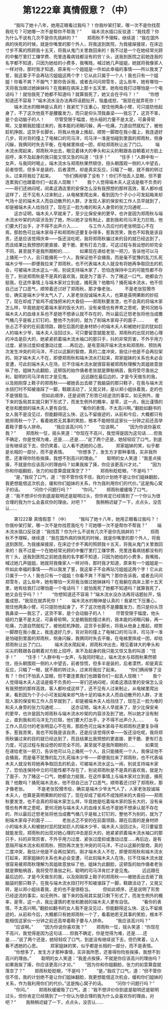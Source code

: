 # 　　第1222章 真情假意？（中）
　　“我叫了她十八年，她用正眼看过我吗？！你我吵架打架，哪一次不是你找茬我吃亏？可她哪一次不是帮你不帮我？”
　　端木流水插口反驳道：“我找茬？你为什么不说有几次不是你先挑衅的？”
　　郑雨秋不予理睬，继续道：“我在国外病的快死的时候，就是你嘴里的那个外人，将我送到医院，为我接屎接尿，在床边寸步不离的照顾我十五天，将我从鬼门关里救回来的！我不过是一个在她经常光顾的中餐厅里打工赚学费、兜里连看病钱都没有的穷丫头，送我到医院之前她连我的名字都不知道，只因为她给的小费多，我嘴贱，喊过她几声姐姐，她就将我像家人一样对待，那时我才知道，原来有一个姐姐是一件如此幸福的事情——所以我发了誓，我这辈子不会再玷污姐姐这两个字！它从此只属于一个人！我也只有一个姐姐！你看不爽？不服气？那你告诉我，或者去问问郑雪冬，这么些年，她有哪怕一天将我当做过她妹妹吗？在我躺在病床上那十五天里，她有给我打过哪怕是一个电话吗？！就怕我死了她都不知道吗？就算我死了，她又会在乎吗？！”
　　“你想知道还不容易？”端木流水没办法再将话题扯开，恼羞成怒，“我现在就弄死你！”
　　端木流水的眼神是认真的！我紧忙下压重心，按住他两条小臂，可只提防他起身了，不了这次他竟不是腰腹发力，而只是仰头顶我鼻梁——我忘了，这货不笨，是个会动脑子的人！
　　尽管受限于幅度，他头槌的力量不是太足，可鼻骨软啊，又是朝我脸撞过来的，我本能的闭眼闪躲，再一吃痛，力道自然就松了，被他趁机挣脱，这货手长脚长，将我从他身上推起，顺势一脚蹬在我小腹上，我连退好几步，背对背的撞上了电梯口的司马洋，司马洋一准是怕碰到里面的郑雨秋，侧身闪躲，我俩同时失去平衡，在电梯里摔成一团，却给郑雨秋让出了门口。
　　端木流水爬起来，郑雨秋冲出去，眼见着钵大的拳头和尖尖的鞋跟各自朝着对方脸上招呼，来不及起身的我只能又惊又急的叫道：“住手！”
　　“住手！”人群中有一女声，与我同时喝止，端木流水与郑雨秋果然顿住，扭头朝围观一侧的人中望去，前者惊慌，但多半是装的，后者漠然，却是真实反应，只瞄了一眼，就不屑的转过头，过来将我拉了起来。
　　“你们俩闹够了没有？！你们不怕丢人显眼，但不要连累我们也跟着你们一起丢人现眼！”
　　我个人觉得端木夫人这话是极不负责的——哥们还纳闷呢，闵柔这酒店里的安保怎么没有我预想的那样高效，客人都吵成这样了，还不见有人过来制止，从电梯里爬出来，看到因为个子小小可发起飚来却气场十足的端木夫人而自动散开的人群，才发现人家的保安和工作人员早就到了，却是被端木夫人给挡住了，现在正一脸为难的和夫人身旁的张力沟通呢……
　　这亦证明，端木夫人早就来了，至少比保安来的更早，也许是因为郑雨秋与端木流水吵架的内容涉及到了她，所以她才没有制止，直到我和司马洋无力拦阻，他们要大打出手，才不得不出声介入……
　　与工作人员应付的老张明显心不在焉，那脸色可比端木家母子和郑雨秋还要复杂得多，惹我苦笑，我也不知我是该自责，还是应该觉得庆幸——饭还没吃呢，我将郑雨秋骗过来的目的就已经达到了，而且结果比我预想的更直接、更干脆、更有打击力度，可这过程与我设想的却完全不同，甚至就不是我所期盼的……
　　如果现在递给老张一把刀，告诉他可以马上捅死一个人，且只能捅死一个人，我保证他不会捅我，而是毫不犹豫的乱刀扎死端木少爷——即便我拉来了郑雨秋，也不代表端木夫人就没有将她再争取回去的机会，可被端木流水这么一闹，别说支持端木家了，恐怕连保持中立的可能性都不存在了，别说郑雨秋是不是真的喜欢我，就是为了面子、为了赌这一口气，她都会力挺我，在这件事情上与端木家对立到底，捅死我？他敢吗？捅死端木流水，他不但自己出了口恶气，顺带着还讨好了郑雨秋，那才像老张。
　　不是老张狡猾市侩，确实是端木少爷太气人了，人家老张投诚端木夫人，也算是英明果断的妙招了，现在却成了偷鸡不成蚀把米的大昏招——郑雨秋要发泄，也不会真的将端木家怎么样，毕竟她是吃着端木家的饭长大的，没有亲情也有养育之恩呢，更何况她与端木夫人的血缘关系也不是她不想承认就不存在的，所以最后迁怒老张将他当成撒气桶几乎是板上钉钉的，整他不为别的，就为了削端木家母子的面子……
　　老张忐忑不安的在前面领路，跟在后面的是身材娇小的端木夫人和被她衬显的犹如巨人的端木少爷，端木夫人没回过头，可只要留意就能发现，郑雨秋的出现对她心理的冲击是巨大的，她紧紧抓着端木流水袖口的那只手，抖的非常厉害，不外乎用力过度、紧张过度抑或激动过度……再后边，是有意隔开端木流水和郑雨秋、预防再次发生冲突的司马洋，不过以这厮的智商，真的二度冲突，我估计他是不会再拉架的。刚才端木夫人不在，即便郑雨秋和端木流水打起来，郑家姐妹的关系也未必会变遭，可此刻端木夫人在场，拦不住端木流水就很容易被郑雨秋理解为其姐故意放纵了他，姐妹为此翻脸，这顿饭的始作俑者老张就是罪魁祸首，我将受尽渔翁之利，聪明的司马洋肯拦才是见鬼。
　　远远跟在最后边的，才是今天做东的我，以及刚刚穿上鞋子的郑雨秋——被她丢出去砸了我脑袋的那只鞋子，在我与端木流水扭打时不知被谁踩了一脚，鞋跟活动了，又晃又转，是以郑小姐扶着我，走的也不是很稳当。
　　但如此顺序，还是说明了形势已经逆流的事实，如无例外，接下来的饭局其实就只剩下形式了，而发生例外的概率，是零，这一点，我比谨慎的老张和脆弱的端木夫人更有自信。
　　“看你的表情，不太高兴啊。”翻脸如翻书的女人我不是没见过，但能翻得这么快、这么不留痕迹的，从前和今后，大概都只有她郑雨秋一个了，看着她若无其事的笑脸，根本不能相信这家伙一分钟之前还高举着鞋子要与人拼命。
　　“我应该高兴吗？”
　　“应该啊。”
　　“因为你说你喜欢我？”
　　郑雨秋一怔，摇头笑道：“你现在不高兴，我觉得是因为这句话……但我不确定，你是觉得为难，还是……还是……”说了两个还是，她轻轻叹了口气，到底没有继续说下去，但仍笑着，让人看不透她的心思。
　　郑家姐妹的笑，似乎都是长相的一部分，而不是表情。
　　“你想多了，发生方才那种事情，实非我所愿，还害得你险些挨揍，我想不到高兴的理由。”
　　聪明的女人笑道：“我差点挨揍，不就是你应该高兴的理由吗？如果我挨了揍，你应该更高兴才对。”
　　“因为你和你姐翻脸，张力的如意算盘就落空了？”
　　郑雨秋眨眨眼，“不是吗？”
　　“是，”我叹了口气，道：“但不管你信不信，我的计划绝不是让你们姐妹翻脸，我更想能借这次机会，缓和你们姐妹的关系，作为我利用你们的代价。”这是掏心窝子的话。
　　“问你个问题行吗？”
　　“你问。”
　　郑雨秋缓缓吸了口气，道：“我不想评价你到底是聪明还是聪明过头，但你肯定已经猜到了一个你认为很合理的我为什么会喜欢你的理由，对吧？”
　　我稍稍迟疑了一下，点点头，没否认……

　　第1222章 真情假意？（中）
　　“我叫了她十八年，她用正眼看过我吗？！你我吵架打架，哪一次不是你找茬我吃亏？可她哪一次不是帮你不帮我？”
　　端木流水插口反驳道：“我找茬？你为什么不说有几次不是你先挑衅的？”
　　郑雨秋不予理睬，继续道：“我在国外病的快死的时候，就是你嘴里的那个外人，将我送到医院，为我接屎接尿，在床边寸步不离的照顾我十五天，将我从鬼门关里救回来的！我不过是一个在她经常光顾的中餐厅里打工赚学费、兜里连看病钱都没有的穷丫头，送我到医院之前她连我的名字都不知道，只因为她给的小费多，我嘴贱，喊过她几声姐姐，她就将我像家人一样对待，那时我才知道，原来有一个姐姐是一件如此幸福的事情——所以我发了誓，我这辈子不会再玷污姐姐这两个字！它从此只属于一个人！我也只有一个姐姐！你看不爽？不服气？那你告诉我，或者去问问郑雪冬，这么些年，她有哪怕一天将我当做过她妹妹吗？在我躺在病床上那十五天里，她有给我打过哪怕是一个电话吗？！就怕我死了她都不知道吗？就算我死了，她又会在乎吗？！”
　　“你想知道还不容易？”端木流水没办法再将话题扯开，恼羞成怒，“我现在就弄死你！”
　　端木流水的眼神是认真的！我紧忙下压重心，按住他两条小臂，可只提防他起身了，不了这次他竟不是腰腹发力，而只是仰头顶我鼻梁——我忘了，这货不笨，是个会动脑子的人！
　　尽管受限于幅度，他头槌的力量不是太足，可鼻骨软啊，又是朝我脸撞过来的，我本能的闭眼闪躲，再一吃痛，力道自然就松了，被他趁机挣脱，这货手长脚长，将我从他身上推起，顺势一脚蹬在我小腹上，我连退好几步，背对背的撞上了电梯口的司马洋，司马洋一准是怕碰到里面的郑雨秋，侧身闪躲，我俩同时失去平衡，在电梯里摔成一团，却给郑雨秋让出了门口。
　　端木流水爬起来，郑雨秋冲出去，眼见着钵大的拳头和尖尖的鞋跟各自朝着对方脸上招呼，来不及起身的我只能又惊又急的叫道：“住手！”
　　“住手！”人群中有一女声，与我同时喝止，端木流水与郑雨秋果然顿住，扭头朝围观一侧的人中望去，前者惊慌，但多半是装的，后者漠然，却是真实反应，只瞄了一眼，就不屑的转过头，过来将我拉了起来。
　　“你们俩闹够了没有？！你们不怕丢人显眼，但不要连累我们也跟着你们一起丢人现眼！”
　　我个人觉得端木夫人这话是极不负责的——哥们还纳闷呢，闵柔这酒店里的安保怎么没有我预想的那样高效，客人都吵成这样了，还不见有人过来制止，从电梯里爬出来，看到因为个子小小可发起飚来却气场十足的端木夫人而自动散开的人群，才发现人家的保安和工作人员早就到了，却是被端木夫人给挡住了，现在正一脸为难的和夫人身旁的张力沟通呢……
　　这亦证明，端木夫人早就来了，至少比保安来的更早，也许是因为郑雨秋与端木流水吵架的内容涉及到了她，所以她才没有制止，直到我和司马洋无力拦阻，他们要大打出手，才不得不出声介入……
　　与工作人员应付的老张明显心不在焉，那脸色可比端木家母子和郑雨秋还要复杂得多，惹我苦笑，我也不知我是该自责，还是应该觉得庆幸——饭还没吃呢，我将郑雨秋骗过来的目的就已经达到了，而且结果比我预想的更直接、更干脆、更有打击力度，可这过程与我设想的却完全不同，甚至就不是我所期盼的……
　　如果现在递给老张一把刀，告诉他可以马上捅死一个人，且只能捅死一个人，我保证他不会捅我，而是毫不犹豫的乱刀扎死端木少爷——即便我拉来了郑雨秋，也不代表端木夫人就没有将她再争取回去的机会，可被端木流水这么一闹，别说支持端木家了，恐怕连保持中立的可能性都不存在了，别说郑雨秋是不是真的喜欢我，就是为了面子、为了赌这一口气，她都会力挺我，在这件事情上与端木家对立到底，捅死我？他敢吗？捅死端木流水，他不但自己出了口恶气，顺带着还讨好了郑雨秋，那才像老张。
　　不是老张狡猾市侩，确实是端木少爷太气人了，人家老张投诚端木夫人，也算是英明果断的妙招了，现在却成了偷鸡不成蚀把米的大昏招——郑雨秋要发泄，也不会真的将端木家怎么样，毕竟她是吃着端木家的饭长大的，没有亲情也有养育之恩呢，更何况她与端木夫人的血缘关系也不是她不想承认就不存在的，所以最后迁怒老张将他当成撒气桶几乎是板上钉钉的，整他不为别的，就为了削端木家母子的面子……
　　老张忐忑不安的在前面领路，跟在后面的是身材娇小的端木夫人和被她衬显的犹如巨人的端木少爷，端木夫人没回过头，可只要留意就能发现，郑雨秋的出现对她心理的冲击是巨大的，她紧紧抓着端木流水袖口的那只手，抖的非常厉害，不外乎用力过度、紧张过度抑或激动过度……再后边，是有意隔开端木流水和郑雨秋、预防再次发生冲突的司马洋，不过以这厮的智商，真的二度冲突，我估计他是不会再拉架的。刚才端木夫人不在，即便郑雨秋和端木流水打起来，郑家姐妹的关系也未必会变遭，可此刻端木夫人在场，拦不住端木流水就很容易被郑雨秋理解为其姐故意放纵了他，姐妹为此翻脸，这顿饭的始作俑者老张就是罪魁祸首，我将受尽渔翁之利，聪明的司马洋肯拦才是见鬼。
　　远远跟在最后边的，才是今天做东的我，以及刚刚穿上鞋子的郑雨秋——被她丢出去砸了我脑袋的那只鞋子，在我与端木流水扭打时不知被谁踩了一脚，鞋跟活动了，又晃又转，是以郑小姐扶着我，走的也不是很稳当。
　　但如此顺序，还是说明了形势已经逆流的事实，如无例外，接下来的饭局其实就只剩下形式了，而发生例外的概率，是零，这一点，我比谨慎的老张和脆弱的端木夫人更有自信。
　　“看你的表情，不太高兴啊。”翻脸如翻书的女人我不是没见过，但能翻得这么快、这么不留痕迹的，从前和今后，大概都只有她郑雨秋一个了，看着她若无其事的笑脸，根本不能相信这家伙一分钟之前还高举着鞋子要与人拼命。
　　“我应该高兴吗？”
　　“应该啊。”
　　“因为你说你喜欢我？”
　　郑雨秋一怔，摇头笑道：“你现在不高兴，我觉得是因为这句话……但我不确定，你是觉得为难，还是……还是……”说了两个还是，她轻轻叹了口气，到底没有继续说下去，但仍笑着，让人看不透她的心思。
　　郑家姐妹的笑，似乎都是长相的一部分，而不是表情。
　　“你想多了，发生方才那种事情，实非我所愿，还害得你险些挨揍，我想不到高兴的理由。”
　　聪明的女人笑道：“我差点挨揍，不就是你应该高兴的理由吗？如果我挨了揍，你应该更高兴才对。”
　　“因为你和你姐翻脸，张力的如意算盘就落空了？”
　　郑雨秋眨眨眼，“不是吗？”
　　“是，”我叹了口气，道：“但不管你信不信，我的计划绝不是让你们姐妹翻脸，我更想能借这次机会，缓和你们姐妹的关系，作为我利用你们的代价。”这是掏心窝子的话。
　　“问你个问题行吗？”
　　“你问。”
　　郑雨秋缓缓吸了口气，道：“我不想评价你到底是聪明还是聪明过头，但你肯定已经猜到了一个你认为很合理的我为什么会喜欢你的理由，对吧？”
　　我稍稍迟疑了一下，点点头，没否认……
